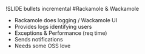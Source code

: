 !SLIDE bullets incremental
#Rackamole & Wackamole
* Rackamole does logging / Wackamole UI
* Provides logs identifying users
* Exceptions & Performance (req time)
* Sends notifications
* Needs some OSS love